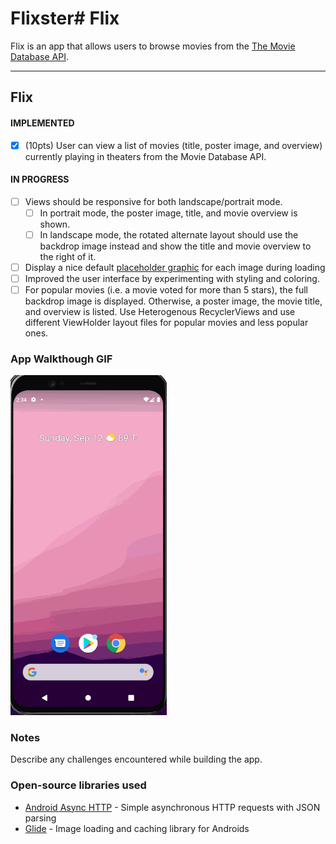 # Flixster# Flix
Flix is an app that allows users to browse movies from the [The Movie Database API](http://docs.themoviedb.apiary.io/#).

---

## Flix

#### IMPLEMENTED
- [x] (10pts) User can view a list of movies (title, poster image, and overview) currently playing in theaters from the Movie Database API.

#### IN PROGRESS
- [ ]  Views should be responsive for both landscape/portrait mode.
   - [ ]  In portrait mode, the poster image, title, and movie overview is shown.
   - [ ]  In landscape mode, the rotated alternate layout should use the backdrop image instead and show the title and movie overview to the right of it.

- [ ]  Display a nice default [placeholder graphic](https://guides.codepath.org/android/Displaying-Images-with-the-Glide-Library#advanced-usage) for each image during loading
- [ ]  Improved the user interface by experimenting with styling and coloring.
- [ ]  For popular movies (i.e. a movie voted for more than 5 stars), the full backdrop image is displayed. Otherwise, a poster image, the movie title, and overview is listed. Use Heterogenous RecyclerViews and use different ViewHolder layout files for popular movies and less popular ones.

### App Walkthough GIF

<img src="https://github.com/hectorpine/Flixster/blob/master/walkthrough.gif" width=250><br>

### Notes
Describe any challenges encountered while building the app.

### Open-source libraries used

- [Android Async HTTP](https://github.com/codepath/CPAsyncHttpClient) - Simple asynchronous HTTP requests with JSON parsing
- [Glide](https://github.com/bumptech/glide) - Image loading and caching library for Androids
